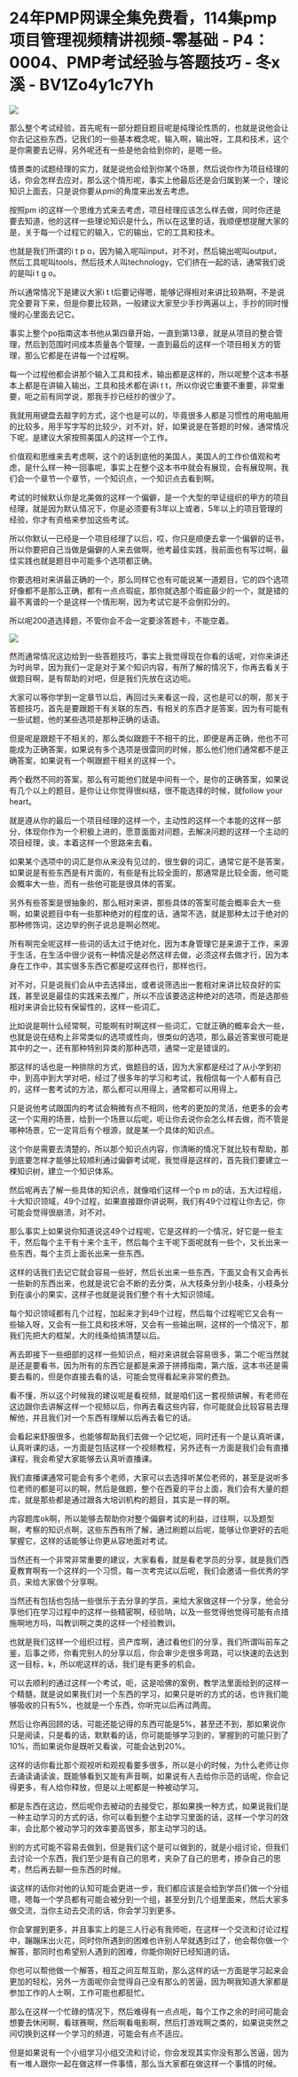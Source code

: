 # 24年PMP网课全集免费看，114集pmp项目管理视频精讲视频-零基础 - P4：0004、PMP考试经验与答题技巧 - 冬x溪 - BV1Zo4y1c7Yh

![](img/2ee7b2fd747e38357f0fa15a289e758c_0.png)

那么整个考试经验，首先呢有一部分题目题目呢是纯理论性质的，也就是说他会让你去记这些东西，记我们的一些基本概念呢，输入啊，输出呀，工具和技术，这个是你需要去记得，另外呢还有一些是他会给到你的，是嗯一些。

情景类的试题经理的实力，就是说他会给到你某个场景，然后说你作为项目经理的话，你会怎样去应对，那么这个情形呢，事实上他最后还是会归属到某一个，理论知识上面去，只是说你要从pmi的角度来出发去考虑。

按照pm i的这样一个思维方式来去考虑，项目经理应该怎么样去做，同时你还是要去知道，他的这样一些理论知识是什么，所以在这里的话，我顺便想提醒大家的是，关于每一个过程它的输入，它的输出，它的工具和技术。

也就是我们所谓的i t p o，因为输入呢叫input，对不对，然后输出呢叫output，然后工具呢叫tools，然后技术人叫technology，它们挤在一起的话，通常我们说的是叫i t g o。

所以通常情况下是建议大家i t t后要记得嗯，能够记得相对来讲比较熟啊，不是说完全要背下来，但是你要比较熟，一般建议大家至少手抄两遍以上，手抄的同时慢慢的心里面去记它。

事实上整个po指南这本书他从第四章开始，一直到第13章，就是从项目的整合管理，然后到范围时间成本质量各个管理，一直到最后的这样一个项目相关方的管理，那么它都是在讲每一个过程啊。

每一个过程他都会讲那个输入工具和技术，输出都是这样的，所以呢整个这本书基本上都是在讲输入输出，工具和技术都在讲i t t，所以你说它重要不重要，非常重要，呃之前有同学说，那我手抄已经抄的很少了。

我就用用键盘去敲字的方式，这个也是可以的，毕竟很多人都是习惯性的用电脑用的比较多，用手写字写的比较少，对不对，好，如果说是在答题的时候，通常情况下呢，是建议大家按照美国人的这样一个工作。

价值观和思维来去考虑啊，这个的话到底他的美国人，美国人的工作价值观和考虑，是什么样一种一回事呢，事实上在整个这本书中就会有展现，会有展现啊，我们会一个章节一个章节，一个知识点，一个知识点去看到啊。

考试的时候默认你是北美做的这样一个偏僻，是一个大型的举证组织的甲方的项目经理，就是因为默认情况下，你是必须要有3年以上或者，5年以上的项目管理的经验，你才有资格来参加这些考试。

所以你默认一已经是一个项目经理了以后，哎，你只是顺便去拿一个偏僻的证书，所以你要把自己当做是偏僻的人来去做啊，他考最佳实践，我前面也有写过啊，最佳实践也就是题目中可能多个选项都正确。

你要选相对来讲最正确的一个，那么同样它也有可能说某一道题目，它的四个选项好像都不是那么正确，都有一点点瑕疵，那你就选那个瑕疵最少的一个，就是错的最不离谱的一个是这样一个情形啊，因为考试它是不会倒扣分的。

所以呢200道选择题，不管你会不会一定要涂答题卡，不能空着。

![](img/2ee7b2fd747e38357f0fa15a289e758c_2.png)

然而通常情况这边给到一些答题技巧，事实上我觉得现在你看的话呢，对你来讲还为时尚早，因为我们一定是对于某个知识内容，有所了解的情况下，你再去看关于做题目啊，是有帮助的对吧，但是我们先放在这边呃。

大家可以等你学到一定章节以后，再回过头来看这一段，这也是可以的啊，那关于答题技巧，首先是要跟题干有关联的东西，有相关的东西才是答案，因为有可能有一些试题，他的某些选项是那种正确的话语。

但是呢是跟题干不相关的，那么类似跟题干不相干的比，即便是再正确，他也不可能成为正确答案，如果说有多个选项是很雷同的时候，那么他们他们通常都不是正确答案，如果说有一个啊跟题干相关的这样一个。

两个截然不同的答案，那么有可能他们就是中间有一个，是你的正确答案，如果说有几个以上的题目，是你让让你觉得很纠结，很不能选择的时候，就follow your heart。

就是遵从你的最后一个项目经理的这样一个，主动性的这样一个本能的这样一部分，体现你作为一个积极上进的，愿意面面对问题，去解决问题的这样一个主动的项目经理，诶，本着这样一个思路来去看。

如果某个选项中的词汇是你从来没有见过的，很生僻的词汇，通常它是不是答案，如果说是有些东西是有片面的，有些是有比较全面的，那通常是比较全面，他可能会概率大一些，而有一些他可能是很具体的答案。

另外有些答案是很抽象的，那么相对来讲，那些具体的答案可能会概率会大一些啊，如果说题目中有一些那种绝对的程度的话，通常不选，就是那种太过于绝对的那种修饰词，这边举的例子说总是啊必然呢。

所有啊完全呢这样一些词的话太过于绝对化，因为本身管理它是来源于工作，来源于生活，在生活中很少说有一种情况是必然这样去做，必须这样去做才行，因为本身在工作中，其实很多东西它都是哎这样也行，那样也行。

对不对，只是说我们会从中去选择出，或者说筛选出一套相对来讲比较良好的实践，甚至说是最佳的实践来去推广，所以不应该要选这种绝对的选项，而是选那些相对来讲会比较有保留性的，这样一些词汇。

比如说是啊什么经常啊，可能啊有时啊这样一些词汇，它就正确的概率会大一些，也就是说在结构上非常类似的选项或性向，很类似的选项，那么最近答案很可能是其中的之一，还有那种特别异类的那种选项，通常一定是错误的。

那这样的话也是一种排除的方式，做题目的话，因为大家都是经过了从小学到初中，到高中到大学对吧，经过了很多年的学习和考试，我相信每一个人都有自己的，这样一套考试的方法，那么都可以用得上，通常都可以用得上。

只是说他考试跟国内的考试会稍微有点不相同，他考的更加的灵活，他更多的会考这一个实用的场景，给到一个场景以后呢，呃让你去说你会怎么样去做，而不管是哪种场景，它一定背后有个根源，就是某一个具体的知识点。

这个你是需要去清楚的，所以那个知识点内容，你清晰的情况下就比较有帮助，那到底要怎样才能够比较顺利通过偏僻考试呢，我觉得是这样的，首先我们要建立一棵知识树，建立一个知识体系。

然后呢再去了解一些具体的知识点，就像咱们这样一个p m p的话，五大过程组，十大知识领域，49个过程，如果直接跟你讲说啊，我们有49个过程让你去记，你可能会觉得很崩溃，对不对。

那么事实上如果说你知道说这49个过程呢，它是这样的一个情况，好它是一些主干，然后每个主干有十来个主干，然后每个主干呢下面呢就有一些个，又长出来一些东西，每个主页上面长出来一些东西。

这样的话我们去记它就会容易一些好，然后长出来一些东西，下面又会有又会再长一些新的东西出来，也就是说它会不断的去分类，从大枝条分到小枝条，小枝条分到在诶小的果实，这样子也就是说我们整个有十大知识领域。

每个知识领域都有几个过程，加起来才到49个过程，然后每个过程呢它又会有一些输入呀，又会有一些工具和技术呀，又会有一些输出啊，这样的一个情况下，那我们先把大的框架，大的线条给搞清楚以后。

再去即接下一些细部的这样一些知识点，相对来讲就会容易很多，第二个呢当然就是还是要看书，因为所有的东西它是都是来源于拼搏指南，第六版，这本书还是需要去看的，但是你直接去看的话，可能会觉得看起来非常的费劲。

看不懂，所以这个时候我的建议呢是看视频，就是咱们这一套视频讲解，有老师在这边跟你去讲解这样一个视频以后，你再去看这些内容，你可能就会比较容易去理解他，并且我们对一个东西有理解以后再去看它的话。

会看起来舒服很多，也能够帮助我们去做一个记忆呃，同时还有一个是认真听课，认真听课的话，一方面是包括这样一个视频教程，另外还有一方面是我们会有直播课程，我会希望大家能够去认真听直播课。

我们直播课通常可能会有多个老师，大家可以去选择听某位老师的，甚至是说听多位老师的都是可以的啊，然后是做题，整个在西夏的平台上面，我们会有大量的题库，就是那些都是通过跟各大培训机构的题目，其实是一样的啊。

内容题库ok啊，所以能够去帮助你对整个偏僻考试的利益，过往啊，以及题型啊，考察的知识点啊，这些东西有所了解，通过刷题以后呢，能够让你更好的去呃掌握它，这样的话能够让你更从容地面对考试。

当然还有一个非常非常重要的建议，大家看看，就是看老学员的分享，就是我们西夏教育啊有一个这样的一个习惯，每一次考完试以后呢，我们会邀请一些优秀的学员，来给大家做个分享啊。

当然还有包括也包括一些很乐于去分享的学员，来给大家做这样一个分享，他会分享他们在学习过程中的这样一些精密啊，经验呐，以及一些觉得他觉得可能有点措施啊地方吗，叫教训啊之类的这样一个经验教训。

也就是我们这样一个组织过程，资产库啊，通过看他们的分享，我们所谓叫前车之鉴，后事之师，你看完别人的分享以后，你会审少走很多弯路，可以快速的去达到这一目标，k，所以呢这样的话，我们是有更多的机会。

可以去顺利的通过这样一个考试，呃，这是哈佛的案例，教学法里面给到的这样一个精髓，就是说如果我们对一个东西的学习，如果只是听的方式的话，也许我们能够吸收的只有5%，也就是一个东西，你听完以后再过两周。

然后让你再回顾的话，可能还能记得的东西可能是5%，甚至还不到，那如果说你只是阅读，只是看的话，默默看的话，你可能能够学习到的，掌握到的可能只到了10%，而如果说你是既听又看诶，可能会达到20%。

这样的话你看比那个观视听和观视看要多很多，所以是小的时候，为什么老师让你去诵读诵读诶，既能够看到又能有声音啊，如果说有人去给你示范的话呢，你会记得更多，有人给你释放，但是以上呢都是一种被动学习。

都是东西在这边，然后呢你去被动的去接受它，那如果换一种方式，如果说我们是一种主动学习的方式的话，你可以看到整个主动学习里面的话，这样一个学习的效率，会比那个被动学习的效率要高很多，那主动学习的话。

别的方式可能不容易去做到，但是我们这个是可以做到的，就是小组讨论，但我们去讨论一个东西，我们至少是有自己的思考，夹杂了自己的思考，掺杂自己的思考，然后再去聊一些东西的时候。

诶这样的话你对他的认知可能会更进一步，我们都应该是会给到学员们做一个分组嗯，嗯每一个学员都有可能会被分到一个组，甚至分到几个组里面来，然后大家多做交流，当你主动去交流的话，你会学习到更多。

你会掌握到更多，并且事实上的是三人行必有我师呃，在这样一个交流和讨论过程中，蹦蹦床出火花，同时你所遇到的困难也许别人早就遇到过了，他会帮你做一个解答，那同时也希望别人遇到的困难，你能你刚好已经知道的话。

你也可以帮他做一个解答，相互之间互帮互助，那么这样的话一方面是学习起来会更加的轻松，另外一方面呢你会觉得自己没有那么的苦逼，因为啊我知道大家都是参加工作的人士啊，工作可能也都挺忙。

那么在这样一个忙碌的情况下，然后难得有一点点呃，每个工作之余的时间可能会想要去休闲啊，看球赛啊，然后啊看电影啊，然后打游戏啊之类的，如果说突然之间切换到这样一个学习的频道，可能会有点不适应。

但是如果说有一个小组学习小组交流和讨论，你会发现其实你没有那么苦逼，因为有一堆人跟你一起在做这样一件事情，那么当大家都在做这样一个事情的时候。


